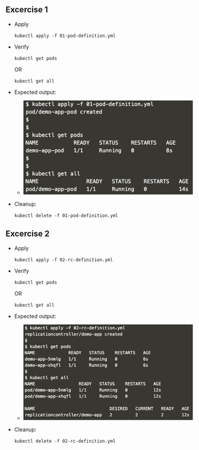 Excercise 1
---
- Apply
    ```
    kubectl apply -f 01-pod-definition.yml
    ```

- Verify
    ```
    kubectl get pods
    ```
    OR
    ```
    kubectl get all
    ```

- Expected output:
    - ![](images/01.png)



- Cleanup:
    ```
    kubectl delete -f 01-pod-definition.yml
    ```
Excercise 2
---
- Apply
    ```
    kubectl apply -f 02-rc-definition.yml
    ```

- Verify
    ```
    kubectl get pods
    ```
    OR
    ```
    kubectl get all
    ```

- Expected output:
    - ![](images/02.png)



- Cleanup:
    ```
    kubectl delete -f 02-rc-definition.yml
    ```

